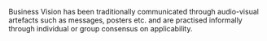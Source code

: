 Business Vision has been traditionally communicated through audio-visual artefacts such as messages,
posters etc. and are practised informally through individual or group consensus on applicability.
